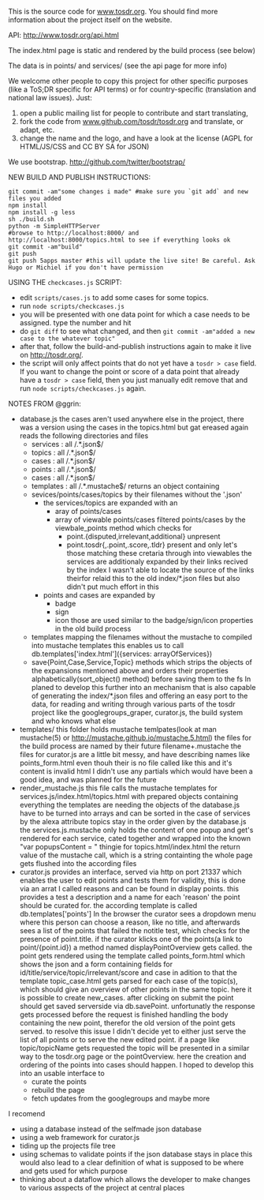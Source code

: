 This is the source code for www.tosdr.org. You should
find more information about the project itself on the website.

API: http://www.tosdr.org/api.html 

The index.html page is static and rendered by the build process (see below)

The data is in points/ and services/ (see the api page for more info)

We welcome other people to copy this project for other specific purposes (like a ToS;DR specific for API terms) or for country-specific (translation and national law issues). Just:
 1. open a public mailing list for people to contribute and start translating,
 2. fork the code from www.github.com/tosdr/tosdr.org and translate, or adapt, etc.
 3. change the name and the logo, and have a look at the license (AGPL for HTML/JS/CSS and CC BY SA for JSON) 
 
We use bootstrap. http://github.com/twitter/bootstrap/

NEW BUILD AND PUBLISH INSTRUCTIONS:

    git commit -am"some changes i made" #make sure you `git add` and new files you added
    npm install
    npm install -g less
    sh ./build.sh
    python -m SimpleHTTPServer
    #browse to http://localhost:8000/ and http://localhost:8000/topics.html to see if everything looks ok
    git commit -am"build"
    git push
    git push 5apps master #this will update the live site! Be careful. Ask Hugo or Michiel if you don't have permission

USING THE `checkcases.js` SCRIPT:

* edit `scripts/cases.js` to add some cases for some topics.
* run `node scripts/checkcases.js`
* you will be presented with one data point for which a case needs to be assigned. type the number and hit <enter>
* do `git diff` to see what changed, and then `git commit -am"added a new case to the whatever topic"`
* after that, follow the build-and-publish instructions again to make it live on http://tosdr.org/.
* the script will only affect points that do not yet have a `tosdr > case` field. If you want to change the point or score of a data point that already have a `tosdr > case` field, then you just manually edit remove that and run `node scripts/checkcases.js` again.

NOTES FROM @ggrin:

* database.js
  the cases aren't used anywhere else in the project, there was a version
  using the cases in the topics.html but gat ereased again
  reads the following directories and files
  - services : all /.*\.json$/
  - topics : all /.*\.json$/
  - cases : all /.*\.json$/
  - points : all /.*\.json$/
  - cases : all /.*\.json$/
  - templates : all /.*\.mustache$/
  returns an object containing 
  - sevices/points/cases/topics by their filenames without the '.json'
    - the services/topics are expanded with an 
      - aray of points/cases
      - array of viewable points/cases
        filtered points/cases by the viewbale_points method which 
        checks for 
        - point.{disputed,irrelevant,additional} unpresent
        - point.tosdr{,.point,.score,.tldr} present
        and only let's those matching these cretaria through into viewables
      the services are additionaly expanded by their links recived by the index
      I wasn't able to locate the source of the links theirfor relaid this to the old index/*.json files
      but also didn't put much effort in this
    - points and cases are expanded by
      - badge
      - sign
      - icon
      those are used similar to the badge/sign/icon properties in the old build process
  - templates mapping the filenames without the mustache to compiled into mustache templates
    this enables us to call db.templates['index.html']({services: arrayOfServices})
  - save{Point,Case,Service,Topic} methods which strips the objects of the expansions mentioned above
    and orders their properties alphabetically(sort_object() method) before saving them to the fs
 In planed to develop this further into an mechanism that is also capable of generating the index/*.json files
 and offering an easy port to the data, for reading and writing through various parts of the tosdr project 
 like the googlegroups_graper, curator.js, the build system and who knows what else
* templates/
  this folder holds mustache temlpates(look at man mustache(5) or http://mustache.github.io/mustache.5.html)
  the files for the build process are named by their future filename+.mustache
  the files for curator.js are a little bit messy, and have describing names like points_form.html even thouh their is no file called like this and it's content is invalid html
  I didn't use any partials which would have been a good idea, and was planned for the future
* render_mustache.js
  this file calls the mustache templates for services.js/index.html/topics.html with prepared objects containing everything the templates are needing
  the objects of the database.js have to be turned into arrays and can be sorted
  in the case of services by the alexa attribute topics stay in the order given by the database.js
  the services.js.mustache only holds the content of one popup and get's rendered for each service, cated together and wrapped into the known "var popupsContent = " thingie
  for topics.html/index.html the return value of the mustache call, which is a string containting the whole page
  gets flushed into the according files
* curator.js
  provides an interface, served via http on port 21337 which enables the user to
  edit points and tests them for validity, this is done via an arrat I called reasons
  and can be found in display points. this provides a test a description and a name for each 'reason'
  the point should be curated for. the according template is called db.templates['points']
  In the browser the curator sees a dropdown menu where this person can choose a reason, like no title,
  and afterwards sees a list of the points that failed the notitle test, which checks for the presence of point.title.
  if the curator klicks one of the points(a link to point/{point.id}) a method named displayPointOverview gets called.
  the point gets rendered using the template called points_form.html which shows the json and 
  a form containing fields for id/title/service/topic/irrelevant/score and case
  in adition to that the template topic_case.html gets parsed for each case of the topic(s),
  which should give an overview of other points in the same topic.
  here it is possible to create new_cases.
  after clicking on submit the point should get saved serverside via db.savePoint.
  unfortunatly the response gets processed before the request is finished handling the body containing the new point,
  therefor the old version of the point gets served. to resolve this issue I didn't decide yet to either 
  just serve the list of all points or to serve the new edited point.
  if a page like topic/topicName gets requested the topic will be presented in a similar way to the tosdr.org page or the pointOverview.
  here the creation and ordering of the points into cases should happen.
  I hoped to develop this into an usable interface to 
  - curate the points
  - rebuild the page
  - fetch updates from the googlegroups
  and maybe more

I recomend 
- using a database instead of the selfmade json database
- using a web framework for curator.js
- tiding up the projects file tree
- using schemas to validate points if the json database stays in place
  this would also lead to a clear definition of what is supposed to be where and gets used for which purpose
- thinking about a dataflow which allows the developer
  to make changes to various asspects of the project at central places

